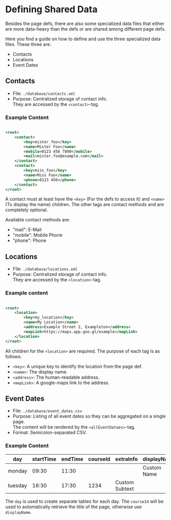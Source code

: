 # Defining Shared Data

Besides the page defs, there are also some specialized data files that either are more data-heavy than the defs or are
shared among different page defs.

Here you find a guide on how to define and use the three specialized data files.
These three are:

- Contacts
- Locations
- Event Dates

## Contacts

- File: `./database/contacts.xml`
- Purpose: Centralized storage of contact info.\
  They are accessed by the `<contact>`-tag.

### Example Content

```xml

<root>
    <contact>
        <key>mister_foo</key>
        <name>Mister Foo</name>
        <mobile>0123 456 7890</mobile>
        <mail>mister.foo@example.com</mail>
    </contact>
    <contact>
        <key>miss_foo</key>
        <name>Miss Foo</name>
        <phone>0123 456</phone>
    </contact>
</root>
```

A contact must at least have the `<key>` (For the defs to access it) and `<name>` (To display the name) children.
The other tags are contact methods and are completely optional.

Available contact methods are:

- "mail": E-Mail
- "mobile": Mobile Phone
- "phone": Phone

## Locations

- File: `./database/locations.xml`
- Purpose: Centralized storage of contact info.\
  They are accessed by the `<location>`-tag.

### Example content

```xml

<root>
    <location>
        <key>my_location</key>
        <name>My Location</name>
        <address>Example Street 2, Exampleton</address>
        <mapLink>https://maps.app.goo.gl/example</mapLink>
    </location>
</root>
```

All children for the `<location>` are required.
The purpose of each tag is as follows:

- `<key>`: A unique key to identify the location from the page def.
- `<name>`: The display name.
- `<address>`: The human-readable address.
- `<mapLink>`: A google-maps link to the address.

## Event Dates

- File: `./database/event_dates.csv`
- Purpose: Listing of all event dates so they can be aggregated on a single page.\
  The content will be rendered by the `<allEventDataes>`-tag.
- Format: Semicolon-separated CSV.

### Example Content

| day     | startTime | endTime | courseId | extraInfo      | displayName | isCooperation | location    |
|---------|-----------|---------|----------|----------------|-------------|---------------|-------------|
| monday  | 09:30     | 11:30   |          |                | Custom Name | 1             | my_location |
| tuesday | 16:30     | 17:30   | 1234     | Custom Subtext |             | 0             | my_location |

The `day` is used to create separate tables for each day.
The `courseId` will be used to automatically retrieve the title of the page, otherwise use `displayName`.
